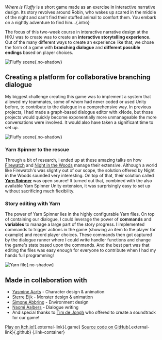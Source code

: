 *Where is Fluffy* is a short game made as an exercise in interactive narrative design. Its story revolves around Robin, who wakes up scared in the middle of the night and can't find their stuffed animal to comfort them. You embark on a nightly adventure to find him...{.intro}

The focus of this two-week course in interactive narrative design at the HKU was to create was to create an **interactive storytelling experience**. Out of the many different ways to create an experience like that, we chose the form of a game with **branching dialogue** and **different possible endings** based on player choices.

![Fluffy scene](/project_content/fluffy/screen_room.jpg){.no-shadow}

## Creating a platform for collaborative branching dialogue
My biggest challenge creating this game was to implement a system that allowed my teammates, some of whom had never coded or used Unity before, to contribute to the dialogue in a comprehensive way. In previous projects, I had made a graph-based dialogue editor with xNode, but those projects would quickly become exponentially more unmanageable the more conversations were involved. It would also have taken a significant time to set up.

![Fluffy scene](/project_content/fluffy/screen_fort.jpg){.no-shadow}

### Yarn Spinner to the rescue
Through a bit of research, I ended up at these amazing talks on how [Firewatch](https://www.youtube.com/watch?v=RVFyRV43Ei8&) and [Night in the Woods](https://www.youtube.com/watch?v=Qsiu-zzDYww) manage their extensive. Although a world like Firewatch's was slightly out of our scope, the solution offered by Night in the Woods sounded very interesting. On top of that, their solution called [**Yarn Spinner**](https://yarnspinner.dev/) was open source! It turned out that, combined with the also available Yarn Spinner Unity extension, it was surprisingly easy to set up without sacrificing much flexibility.

### Story editing with Yarn
The power of Yarn Spinner lies in the highly configurable Yarn files. On top of containing our dialogue, I could leverage the power of **commands** and **variables** to manage a large part of the story progress. I implemented commands to trigger actions in the game (showing an item to the player for example) and record player choices. These commands then got captured by the dialogue runner where I could write handler functions and change the game's state based upon the commands. And the best part was that editing the files was easy enough for everyone to contribute when I had my hands full programming!

![Yarn file](/project_content/fluffy/screen_yarn2.png){.no-shadow}

## Made in collaboration with

- [Yasmine Aarts](https://www.instagram.com/paprikaworm/) - Character design & animation
- [Sterre Eijk](https://www.instagram.com/bungley/) - Monster design & animation
- [Simone Abbring](https://www.instagram.com/moonimations/) - Environment design
- [Naomi Aalbers](https://www.instagram.com/aalbersnaomi/) - Dialogue writing
- And special thanks to [Tim de Jongh](https://timthelittlefoxbus.wixsite.com/home) who offered to create a soundtrack for our game!

[Play on Itch.io!](https://cvbattum.itch.io/fluffy){.external-link}{.game} [Source code on GitHub](https://github.com/Creator13/FluffyGame){.external-link}{.github} {.link-container}